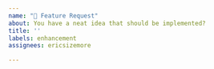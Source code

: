 ```yaml
---
name: "🎉 Feature Request"
about: You have a neat idea that should be implemented?
title: ''
labels: enhancement
assignees: ericsizemore

---
```


<!-- Provide a summary of the feature you would like to see implemented. -->

